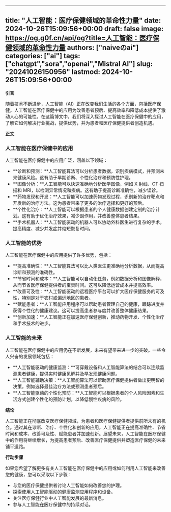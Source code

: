 
---
title: "人工智能：医疗保健领域的革命性力量"
date: 2024-10-26T15:09:56+00:00
draft: false
image: https://og.g0f.cn/api/og?title=人工智能：医疗保健领域的革命性力量
authors: ["naiveのai"]
categories: ["ai"]
tags: ["chatgpt","sora","openai","Mistral AI"]
slug: "20241026150956"
lastmod: 2024-10-26T15:09:56+00:00
---
**引言**

随着技术不断进步，人工智能（AI）正在改变我们生活的各个方面，包括医疗保健。人工智能在医疗保健中的应用为改善患者预后、提高效率和降低成本提供了激动人心的可能性。在这篇博文中，我们将深入探讨人工智能在医疗保健中的应用，了解它如何解决行业挑战，提供优势，并为患者和医疗保健提供者创造机遇。

**正文**

### 人工智能在医疗保健中的应用

人工智能在医疗保健中的应用广泛，涵盖以下领域：

- **诊断和预测：**人工智能算法可以分析患者数据，识别疾病模式，并预测未来健康风险。这有助于早期诊断、个性化治疗和预防性护理。
- **图像分析：**人工智能可以快速准确地分析医学图像，例如 X 射线、CT 扫描和 MRI，以检测异常情况和疾病。这有助于提高诊断准确性，减少误诊。
- **药物发现和开发：**人工智能可以加速药物发现过程，识别新的治疗靶点和开发新的治疗方法。这为患者带来了更多的治疗选择和更好的预后。
- **个性化治疗：**人工智能可以根据患者的个人健康数据创建定制的治疗计划。这有助于优化治疗效果，减少副作用，并改善整体患者结果。
- **手术机器人：**人工智能驱动的机器人可以协助外科医生进行复杂的手术，提高精度、减少并发症并缩短恢复时间。

### 人工智能的优势

人工智能在医疗保健中的应用提供了许多优势，包括：

- **提高准确性：**人工智能算法可以比人类医生更准确地分析数据，从而提高诊断和预测的准确性。
- **节省时间和成本：**人工智能可以自动化任务，例如数据分析和图像解释，从而节省医疗保健提供者的宝贵时间。这可以降低运营成本并提高效率。
- **改善可及性：**人工智能驱动的远程医疗平台可以扩大医疗保健服务的可及性，特别是对于农村或偏远地区的患者。
- **赋能患者：**人工智能应用程序可以帮助患者管理自己的健康，跟踪进度并获得个性化的健康建议。这可以提高患者参与度并改善整体健康结果。
- **创新加速：**人工智能正在加速医疗保健创新，推动药物开发、个性化治疗和手术技术的进步。

### 人工智能的未来

人工智能在医疗保健中的应用仍在不断发展，未来有望带来进一步的突破。一些令人兴奋的发展领域包括：

- **人工智能驱动的健康监测：**可穿戴设备和人工智能算法的结合可以连续监测患者健康，提供实时健康见解并及早发现健康问题。
- **人工智能辅助决策：**人工智能算法可以帮助医疗保健提供者做出更明智的决策，例如选择最佳治疗方法或预测患者预后。
- **人工智能驱动的个性化预防：**人工智能可以根据患者的个人风险因素和生活方式创建个性化的预防计划，以降低慢性疾病的风险。

**结论**

人工智能正在彻底改变医疗保健领域，为患者和医疗保健提供者提供前所未有的机会。通过其在诊断、治疗、个性化和创新的应用，人工智能正在提高准确性、节省时间和成本、改善可及性、赋能患者并加速创新。展望未来，人工智能在医疗保健中的作用将继续增长，为提高患者预后、改善医疗保健提供并塑造医疗保健的未来铺平道路。

**行动步骤**

如果您希望了解更多有关人工智能在医疗保健中的应用或如何利用人工智能来改善您的健康，您可以采取以下步骤：

- 与您的医疗保健提供者讨论人工智能如何改善您的护理。
- 探索使用人工智能驱动的健康监测应用程序和设备。
- 关注医疗保健行业中人工智能发展的最新消息。
- 参与人工智能在医疗保健中的持续对话。